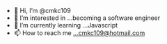 - 👋 Hi, I’m @cmkc109
- 👀 I’m interested in ...becoming a software engineer
- 🌱 I’m currently learning ...Javascript
- 📫 How to reach me ...cmkc109@hotmail.com

<!---
cmkc109/cmkc109 is a ✨ special ✨ repository because its `README.md` (this file) appears on your GitHub profile.
You can click the Preview link to take a look at your changes.
--->
